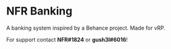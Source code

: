 # NFR Banking
A banking system inspired by a Behance project.
Made for vRP.

For support contact **NFR#1824** or **gush3l#6016**!
